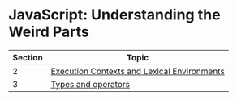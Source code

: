 # JavaScript: Understanding the Weird Parts

| Section | Topic |
| ------- | ----- |
2 | [Execution Contexts and Lexical Environments](./exercises/section2/README.md)
3 | [Types and operators](./exercises/section3/README.md)

